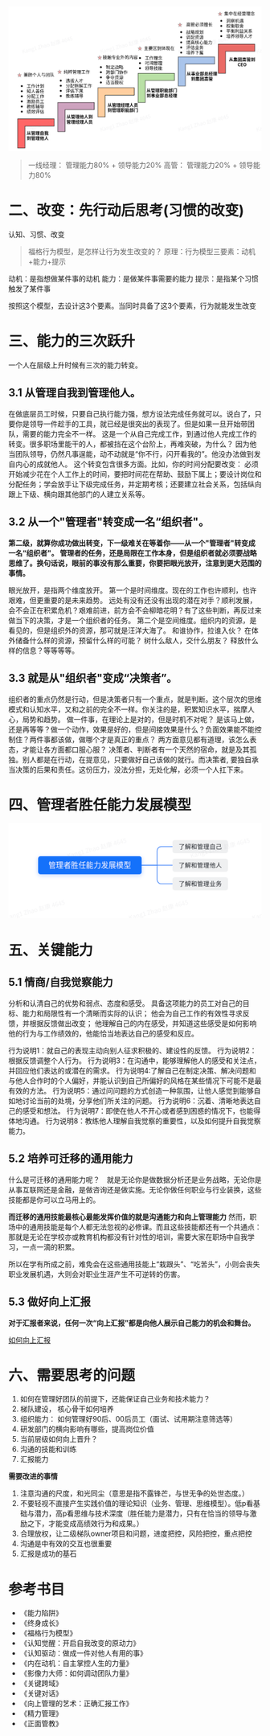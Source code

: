 <!--
 * @Author: your name
 * @Date: 2021-12-28 12:02:18
 * @LastEditTime: 2021-12-28 12:02:19
 * @LastEditors: Please set LastEditors
 * @Description: 打开koroFileHeader查看配置 进行设置: https://github.com/OBKoro1/koro1FileHeader/wiki/%E9%85%8D%E7%BD%AE
 * @FilePath: /personal_growth/领导梯队笔记.md
-->
![](./assets/leader.jpg)

> 一线经理： 管理能力80% + 领导能力20%
高管：        管理能力20%  + 领导能力80%


# 二、改变：先行动后思考(习惯的改变)
认知、习惯、改变
> 福格行为模型，是怎样让行为发生改变的？
原理：行为模型三要素：动机+能力+提示

动机：是指想做某件事的动机
能力：是做某件事需要的能力
提示：是指某个习惯触发了某件事
 
按照这个模型，去设计这3个要素。当同时具备了这3个要素，行为就能发生改变

# 三、能力的三次跃升
一个人在层级上升时候有三次的能力转变。

## 3.1 从管理自我到管理他人。

在做底层员工时候，只要自己执行能力强，想方设法完成任务就可以。说白了，只要你是领导一件趁手的工具，就已经是很突出的表现了。但是如果一旦开始带团队，需要的能力完全不一样。 这是一个从自己完成工作，到通过他人完成工作的转变。很多职场里能干的人，都被挡在这个台阶上，再难突破，为什么？
因为他当团队领导，仍然凡事逞能，动不动就是“你不行，闪开看我的”。他没办法做到发自内心的成就他人。
这个转变包含很多方面。比如，你的时间分配要改变： 必须开始减少花在个人工作上的时间，要把时间花在帮助、鼓励下属上；要设计岗位和分配任务；学会放手让下级完成任务，并定期考核；还要建立社会关系，包括纵向跟上下级、横向跟其他部门的人建立关系等。

## 3.2 从一个"管理者"转变成一名“组织者"。

**第二级，就算你成功做出转变，下一级难关在等着你——从一个"管理者"转变成一名“组织者"。
管理者的任务，还是局限在工作本身，但是组织者就必须要战略思维了。换句话说，眼前的事没有那么重要，你要把眼光放开，注意到更大范围的事情。** 

眼光放开，是指两个维度放开。
第一个是时间维度。现在的工作也许顺利，也许艰难，但更重要的是未来趋势。
远处有没有还没有出现的潜在对手？顺利发展，会不会正在积累危机？艰难前进，前方会不会柳暗花明？有了这些判断，再反过来做当下的决策，才是一个组织者的任务。
第二个是空间维度。组织内的资源，是看见的，但是组织外的资源，那可就是汪洋大海了。
和谁协作，拉谁入伙？ 在体外储备什么样的资源，预留什么样的可能？ 树什么敌人，交什么朋友？ 释放什么样的信息？等等等等。

## 3.3 就是从"组织者"变成“决策者”。
组织者的重点仍然是行动，但是决策者只有一个重点，就是判断。这个层次的思维模式和认知水平，又和之前的完全不一样。你关注的是，积累知识水平，揣摩人心，局势和趋势。
做一件事，在理论上是对的，但是时机不对呢？ 是该马上做，还是再等等？做一个动作，效果是好的，但是间接效果是什么？负面效果能不能控制住？两件事都该做，做哪个才是真正的重点？ 两方面意见都有道理，该怎么表态，才能让各方面都口服心服？
决策者、判断者有一个天然的宿命，就是及其孤独。别人都是在行动，在提意见，只要做好自己该做的就行。而决策者, 要独自承当决策的后果和责任。这份压力，没法分担，无处化解，必须一个人扛下来。

# 四、管理者胜任能力发展模型

![](./assets/model.png)

# 五、关键能力
## 5.1 情商/自我觉察能力
分析和认清自己的优势和弱点、态度和感受。
具备这项能力的员工对自己的目标、能力和局限性有一个清晰而实际的认识；
他会为自己工作的有效性寻求反馈，并根据反馈做出改变；
他理解自己的内在感受，并知道这些感受是如何影响他的行为与工作绩效的，他能恰当地表达自己的感受和反应。

行为说明1：就自己的表现主动向别人征求积极的、建设性的反馈。
行为说明2：根据反馈调整个人行为。
行为说明3：在沟通中，能够理解他人的感受和关注点，并回应他们表达的或潜在的需求。
行为说明4:了解自己在制定决策、解决问题和与他人合作时的个人偏好，并能认识到自己所偏好的风格在某些情况下可能不是最有效的方法。
行为说明5：通过问问题的方式创造一种氛围，让他人感觉到能够自如地讨论当前的处境，分享他们所关注的问题。
行为说明6：沉着、清晰地表达自己的感受和想法。
行为说明7：即使在他人不开心或者感到困惑的情况下，也能得体地沟通。
行为说明8：教练他人理解自我觉察的重要性，以及如何提升自我觉察能力。
## 5.2 培养可迁移的通用能力

什么是可迁移的通用能力呢？　就是无论你是做数据分析还是业务战略，无论你是从事互联网还是金融，是做咨询还是做实施。无论你做任何职业与行业装换，这些技能都是你可以立马用上的。

**而迁移的通用技能最核心最能发挥价值的就是沟通能力和向上管理能力**
然而，职场中的通用技能是每个人都无法忽视的必修课。而且这些技能都还有一个共通点：那就是无论在学校亦或教育机构都没有针对性的培训，需要大家在职场中自我学习，一点一滴的积累。

所以在学有所成之前，难免会在这些通用技能上“栽跟头”、“吃苦头”，小则会丧失职业发展机遇，大则会对职业生涯产生不可逆转的伤害。

## 5.3 做好向上汇报
**对于汇报者来说，任何一次“向上汇报”都是向他人展示自己能力的机会和舞台。**

[如何向上汇报](https://mp.weixin.qq.com/s/wNfWzvhlS1o-YvrQ9uVUfQ)


# 六、需要思考的问题
1. 如何在管理好团队的前提下，还能保证自己业务和技术能力？
2. 梯队建设， 核心骨干如何培养
3. 组织能力： 如何管理好90后、00后员工（面试、试用期注意筛选等）
4. 研发部门的横向影响有哪些，提高岗位价值
5. 当前层级如何向上晋升？
6. 沟通的技能和训练
7. 汇报能力

**需要改进的事情**
1. 注意沟通的尺度，和光同尘（意思是指不露锋芒，与世无争的处世态度。）
2. 不要轻视不直接产生实践价值的理论知识（业务、管理、思维模型）。低p看基础与潜力，高p看思维与技术深度（胜任能力是潜力，只有在恰当的领导与激励之下，才能变成高绩效行为和成果。）
3. 合理放权，让二级梯队owner项目和问题，进度把控，风险把控，重点把控
4. 沟通是中有效的交互也很重要
5. 汇报是成功的基石

# 参考书目
- 《能力陷阱》
- 《终身成长》
- 《福格行为模型》
- 《认知觉醒：开启自我改变的原动力》 
- 《认知驱动：做成一件对他人有用的事》
- 《内在动机：自主掌控人生的力量》
- 《影像力大师：如何调动团队力量》
- 《关键跨域》
- 《关键对话》
- 《向上管理的艺术：正确汇报工作》
- 《精力管理》
- 《正面管教》
